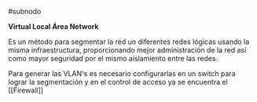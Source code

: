 #subnodo

**Virtual Local Área Network**

Es un método para segmentar la red un diferentes redes lógicas usando la misma infraestructura, proporcionando mejor administración de la red así como mayor seguridad por el mismo aislamiento entre las redes.

Para generar las VLAN's es necesario configurarlas en un switch  para lograr la segmentación y en el control de acceso ya se encuentra el [[Firewall]] 
